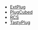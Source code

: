 
* [ExtPlug](https://extplug.github.io)
* [PlugCubed](https://plugcubed.net)
* [RCS](https://rcs.radiant.dj/)
* [TastyPlug](https://tastyplug.tastycat.org/)
